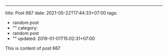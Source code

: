 ---
title: Post 667
date: 2021-05-22T17:44:33+07:00
tags:
  - random post
  - ""
category:
  - random post
  - ""
updated: 2019-01-01T15:02:31+07:00

This is content of post 667